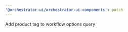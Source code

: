 ```yaml
---
'@orchestrator-ui/orchestrator-ui-components': patch
---
```


Add product tag to workflow options query
